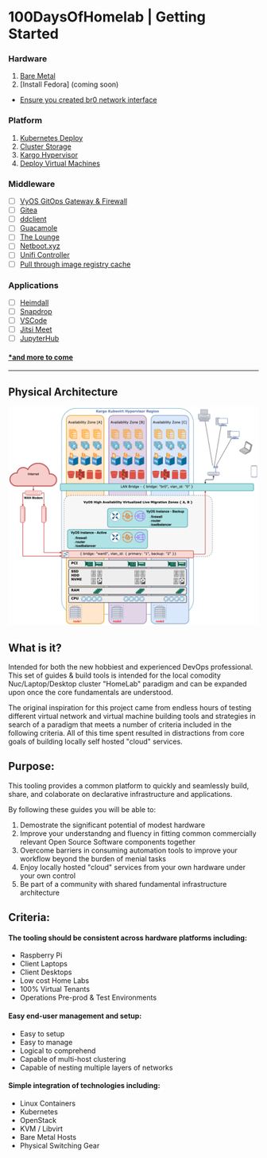 # 100DaysOfHomelab | Getting Started
### Hardware
  1. [Bare Metal](docs/hardware/README.md)
  2. [Install Fedora] (coming soon)
  - [Ensure you created br0 network interface](./docs/hardware/Manual_br0.md)
### Platform
  1. [Kubernetes Deploy](docs/platform/kubernetes.md)
  2. [Cluster Storage](docs/platform/storage.md)
  3. [Kargo Hypervisor](docs/platform/kargo.md)
  4. [Deploy Virtual Machines](docs/platform/test.md)
### Middleware    
  - [ ] [VyOS GitOps Gateway & Firewall](https://vyos.io/)
  - [ ] [Gitea](https://docs.gitea.io/en-us/install-on-kubernetes)
  - [ ] [ddclient](https://docs.linuxserver.io/images/docker-ddclient)
  - [ ] [Guacamole](https://docs.linuxserver.io/images/docker-guacd)
  - [ ] [The Lounge](https://docs.linuxserver.io/images/docker-thelounge)
  - [ ] [Netboot.xyz](https://docs.linuxserver.io/images/docker-netbootxyz)
  - [ ] [Unifi Controller](https://docs.linuxserver.io/images/docker-unifi-controller)
  - [ ] [Pull through image registry cache](https://docs.docker.com/registry/recipes/mirror)
### Applications    
  - [ ] [Heimdall](https://docs.linuxserver.io/images/docker-heimdall)
  - [ ] [Snapdrop](https://docs.linuxserver.io/images/docker-snapdrop)
  - [ ] [VSCode](https://docs.linuxserver.io/images/docker-code-server)
  - [ ] [Jitsi Meet](https://github.com/jitsi-contrib/jitsi-helm)
  - [ ] [JupyterHub](https://jupyterhub.readthedocs.io/en/0.7.2/getting-started.html)

#### [*and more to come](https://github.com/awesome-selfhosted/awesome-selfhosted)
----------------
## Physical Architecture
![lasvg](https://raw.githubusercontent.com/ContainerCraft/100DaysOfHomelab/main/web/drawio/100Days.png)

## What is it?
Intended for both the new hobbiest and experienced DevOps professional. This set of guides & build tools is intended for the local comodity Nuc/Laptop/Desktop cluster "HomeLab" paradigm and can be expanded upon once the core fundamentals are understood.    
    
The original inspiration for this project came from endless hours of testing different 
virtual network and virtual machine building tools and strategies in search of a paradigm
that meets a number of criteria included in the following criteria. All of this time spent
resulted in distractions from core goals of building locally self hosted "cloud" services.

## Purpose:
This tooling provides a common platform to quickly and seamlessly build, share, and colaborate on declarative infrastructure and applications.    
    
By following these guides you will be able to:    
  1. Demostrate the significant potential of modest hardware 
  2. Improve your understandng and fluency in fitting common commercially relevant Open Source Software components together    
  3. Overcome barriers in consuming automation tools to improve your workflow beyond the burden of menial tasks    
  4. Enjoy locally hosted "cloud" services from your own hardware under your own control
  5. Be part of a community with shared fundamental infrastructure architecture

## Criteria:

#### The tooling should be consistent across hardware platforms including:
  + Raspberry Pi
  + Client Laptops
  + Client Desktops
  + Low cost Home Labs
  + 100% Virtual Tenants
  + Operations Pre-prod & Test Environments

#### Easy end-user management and setup:
  + Easy to setup
  + Easy to manage
  + Logical to comprehend
  + Capable of multi-host clustering
  + Capable of nesting multiple layers of networks

#### Simple integration of technologies including:
  + Linux Containers
  + Kubernetes
  + OpenStack
  + KVM / Libvirt
  + Bare Metal Hosts
  + Physical Switching Gear
